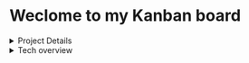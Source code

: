 # Weclome to my Kanban board

<details>
<summary>Project Details</summary>
<br>
# How to run locally?

# TO DO

- [ ] Define database schema
- [ ] Build Routes
- [ ] Create all CRUD methods
- [ ] Test backend with Postman
- [ ] Deploy database to AWS? or keep locally? do both?

# Questions

- Header.js -> why does this work (e, { name, path }), but not this ({ name, path })????

# Useful Links

[Express Docs](http://expressjs.com/en/api.html#app.use)
[Realational Database Schematic](https://dbdiagram.io/)

</details>

<details>
<summary>Tech overview</summary>
<br>
# Database Schema

# Routes

# Technologies I want to use

- React
- Cypress Testing
- Semantic UI
- SASS
- eslint / prettier
- firebase / cognito
- nodejs backend
- circle CI
- postgres database
- Postman testing
- error logging - sentry?
- secrets manager - aws?

</details>
<br>
